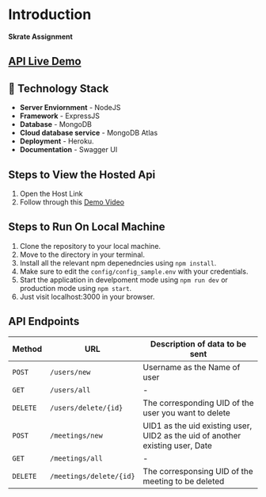 
# Introduction

**Skrate Assignment**

## [API Live Demo](https://satvik-skrate.herokuapp.com/)

## 🚧 Technology Stack

- **Server Enviornment** - NodeJS
- **Framework** - ExpressJS
- **Database** - MongoDB
- **Cloud database service** - MongoDB Atlas
- **Deployment** - Heroku.
- **Documentation** - Swagger UI

## Steps to View the Hosted Api

1. Open the Host Link
2. Follow through this [Demo Video](https://drive.google.com/file/d/16Dhaqf5ZmVV_OebKviDPku2htcI5LWDU/view?usp=sharing)

## Steps to Run On Local Machine

1. Clone the repository to your local machine.
2. Move to the directory in your terminal.
3. Install all the relevant npm depenedncies using  `npm install`.
4. Make sure to edit the `config/config_sample.env` with your credentials.  
5. Start the application in develpoment mode using `npm run dev` or production mode using `npm start`.
6. Just visit localhost:3000 in your browser.

## API Endpoints

| Method   | URL                                      | Description of data to be sent                              |
| -------- | ---------------------------------------- | ---------------------------------------- |
| `POST`    | `/users/new`                             | Username as the Name of user                      |
| `GET`   | `/users/all`                             | -                       |
| `DELETE`    | `/users/delete/{id}`                          | The corresponding UID of the  user you want to delete                      |
| `POST`  | `/meetings/new`                          | UID1 as the uid existing user, UID2 as the uid of another existing user, Date                 |
| `GET`   | `/meetings/all`                 | -                 |
| `DELETE`    | `/meetings/delete/{id}` | The corresponsing UID of the meeting to be deleted |




